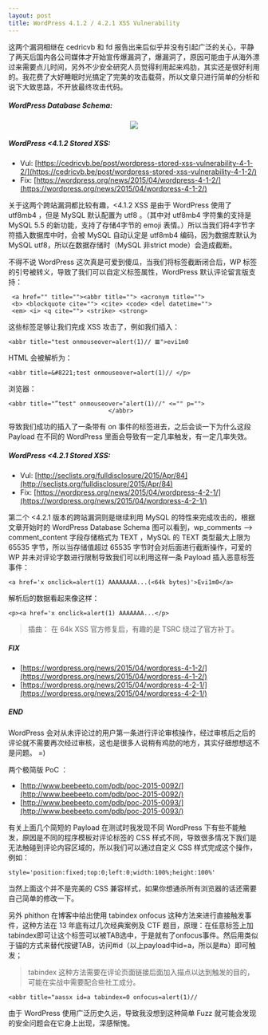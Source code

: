 ```yaml
---
layout: post
title: WordPress 4.1.2 / 4.2.1 XSS Vulnerability
---
```

这两个漏洞相继在 cedricvb 和 fd 报告出来后似乎并没有引起广泛的关心，平静了两天后国内各公司媒体才开始宣传爆漏洞了，爆漏洞了，原因可能由于从海外漂过来需要点儿时间，另外不少安全研究人员觉得利用起来鸡肋，其实还是很好利用的。我花费了大好睡眠时光搞定了完美的攻击载荷，所以文章只进行简单的分析和说下大致思路，不开放最终攻击代码。

##### WordPress Database Schema:

<center><img src="http://ww3.sinaimg.cn/large/c334041bjw1erlolkehbtj20o90xudmc.jpg"></center>

##### WordPress <4.1.2 Stored XSS:

- Vul: [https://cedricvb.be/post/wordpress-stored-xss-vulnerability-4-1-2/](https://cedricvb.be/post/wordpress-stored-xss-vulnerability-4-1-2/)
- Fix: [https://wordpress.org/news/2015/04/wordpress-4-1-2/](https://wordpress.org/news/2015/04/wordpress-4-1-2/)

关于这两个跨站漏洞都比较有趣，<4.1.2 XSS 是由于 WordPress 使用了 utf8mb4 ，但是 MySQL 默认配置为 utf8 。（其中对 utf8mb4 字符集的支持是 MySQL 5.5 的新功能，支持了存储4字节的 emoji 表情。）所以当我们将4字节字符插入数据库中时，会被 MySQL 自动认定是 utf8mb4 编码，因为数据库默认为 MySQL utf8，所以在数据存储时（MySQL 非strict mode）会造成截断。

不得不说 WordPress 这次真是可爱到傻瓜，当我们将标签截断闭合后，WP 标签的引号被转义，导致了我们可以自定义标签属性，WordPress 默认评论留言版支持：

     <a href="" title=""><abbr title=""> <acronym title="">
     <b> <blockquote cite=""> <cite> <code> <del datetime="">
     <em> <i> <q cite=""> <strike> <strong>

这些标签足够让我们完成 XSS 攻击了，例如我们插入：

    <abbr title="test onmouseover=alert(1)// 𝌆">evi1m0

HTML 会被解析为：

	<abbr title=&#8221;test onmouseover=alert(1)// </p>

浏览器：

    <abbr title="”test" onmouseover="alert(1)//" <="" p="">
                                </abbr>

导致我们成功的插入了一条带有 on 事件的标签进去，之后会谈一下为什么这段 Payload 在不同的 WordPress 里面会导致有一定几率触发，有一定几率失效。

##### WordPress <4.2.1 Stored XSS:

- Vul: [http://seclists.org/fulldisclosure/2015/Apr/84](http://seclists.org/fulldisclosure/2015/Apr/84)
- Fix: [https://wordpress.org/news/2015/04/wordpress-4-2-1/](https://wordpress.org/news/2015/04/wordpress-4-2-1/)

第二个 <4.2.1 版本的跨站漏洞则是继续利用 MySQL 的特性来完成攻击的，根据文章开始时的 WordPress Database Schema 图可以看到，wp_comments --> comment_content 字段存储格式为 TEXT ，MySQL 的 TEXT 类型最大上限为 65535 字节，所以当存储值超过 65535 字节时会对后面进行截断操作，可爱的 WP 并未对评论字数进行限制导致我们可以利用这样一条 Payload 插入恶意标签事件：

    <a href='x onclick=alert(1) AAAAAAAA...(<64k bytes)'>Evi1m0</a>

解析后的数据看起来像这样：

    <p><a href='x onclick=alert(1) AAAAAAA...</p>

> 插曲： 在 64k XSS 官方修复后，有趣的是 TSRC 绕过了官方补丁。

##### FIX

- [https://wordpress.org/news/2015/04/wordpress-4-1-2/](https://wordpress.org/news/2015/04/wordpress-4-1-2/)
- [https://wordpress.org/news/2015/04/wordpress-4-2-1/](https://wordpress.org/news/2015/04/wordpress-4-2-1/)


##### END

WordPress 会对从未评论过的用户第一条进行评论审核操作，经过审核后之后的评论就不需要再次经过审核，这也是很多人说稍有鸡肋的地方，其实仔细想想这不是问题。 =)

两个极简版 PoC ：

- [http://www.beebeeto.com/pdb/poc-2015-0092/](http://www.beebeeto.com/pdb/poc-2015-0092/)
- [http://www.beebeeto.com/pdb/poc-2015-0093/](http://www.beebeeto.com/pdb/poc-2015-0093/)

有关上面几个简短的 Payload 在测试时我发现不同 WordPress 下有些不能触发，原因是不同的程序模板对评论标签的 CSS 样式不同，导致很多情况下我们是无法触碰到评论内容区域的，所以我们可以通过自定义 CSS 样式完成这个操作，例如：

    style='position:fixed;top:0;left:0;width:100%;height:100%'

当然上面这个并不是完美的 CSS 兼容样式，如果你想通杀所有浏览器的话还需要自己简单的修改一下。

另外 phithon 在博客中给出使用 tabindex onfocus 这种方法来进行直接触发事件，这种方法在 13 年底有过几次经典案例及 CTF 题目，原理：在任意标签上加tabindex即可让这个标签可以被TAB选中，于是就有了onfocus事件。然后用类似于锚的方式来替代按键TAB，访问#id（以上payload中id=a，所以是#a）即可触发；

> tabindex 这种方法需要在评论页面链接后面加入描点以达到触发的目的，可能在实战中需要配合些社工成分。

    <abbr title="aassx id=a tabindex=0 onfocus=alert(1)//

由于 WordPress 使用广泛历史久远，导致我没想到这种简单 Fuzz 就可能会发现的安全问题会在它身上出现，深感惭愧。
